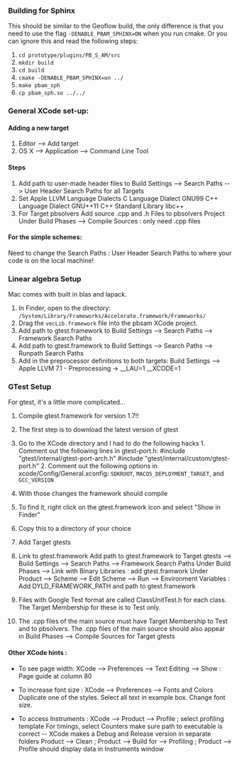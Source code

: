 
### Building for Sphinx

This should be similar to the Geoflow build, the only difference is that you need to 
use the flag `-DENABLE_PBAM_SPHINX=ON` when you run cmake. Or you can ignore this and
read the following steps:

1. `cd prototype/plugins/PB_S_AM/src`
2. `mkdir build`
3. `cd build`
4. `cmake -DENABLE_PBAM_SPHINX=on ../`
5. `make pbam_sph`
6. `cp pbam_sph.so ../../`


### General XCode set-up: ###

#### Adding a new target ####
1. Editor --> Add target
2. OS X --> Application --> Command Line Tool 

#### Steps ####
1. Add path to user-made header files to Build Settings --> Search Paths --> User Header Search Paths for all Targets
2. Set Apple LLVM Language Dialects
    C Language Dialect    GNU99
    C++ Language Dialect    GNU++11
    C++ Standard Library    libc++
3. For Target pbsolvers
    Add source .cpp and .h Files to pbsolvers Project
    Under Build Phases --> Compile Sources : only need .cpp files
    
#### For the simple schemes: ####

Need to change the Search Paths : User Header Search Paths
to where your code is on the local machine!

### Linear algebra Setup ###
Mac comes with built in blas and lapack.  

1. In Finder, open to the directory: `/System/Library/Frameworks/Accelerate.framework/Frameworks/`
2. Drag the `vecLib.framework` file into the pbsam XCode project.
3. Add path to gtest.framework to Build Settings --> Search Paths --> Framework Search Paths
4. Add path to gtest.framework to Build Settings --> Search Paths --> Runpath Search Paths
5. Add in the preprocessor definitions to both targets: Build Settings --> Apple LLVM 7.1 - Preprocessing -> __LAU=1 __XCODE=1

### GTest Setup ###

For gtest, it's a little more complicated...


1. Compile gtest.framework for version 1.7!!
  1. The first step is to download the latest version of gtest
  2. Go to the XCode directory and I had to do the following hacks
    1. Comment out the following lines in gtest-port.h:
         #include "gtest/internal/gtest-port-arch.h"
         #include "gtest/internal/custom/gtest-port.h"
    2. Comment out the following options in xcode/Config/General.xconfig:
        `SDKROOT`, `MACOS_DEPLOYMENT_TARGET`, and `GCC_VERSION`
  3. With those changes the framework should compile
  4. To find it, right click on the gtest.framework icon and select "Show in Finder"
  5. Copy this to a directory of your choice

2. Add Target gtests

3. Link to gtest.framework
    Add path to gtest.framework to Target gtests --> Build Settings --> Search Paths --> Framework Search Paths
    Under Build Phases --> Link with Binary Libraries : add gtest.framwork 
    Under Product --> Scheme --> Edit Scheme --> Run --> Environment Variables : Add DYLD_FRAMEWORK_PATH and path to gtest.framework

4. Files with Google Test format are called ClassUnitTest.h for each class.
    The Target Membership for these is to Test only.

5. The .cpp files of the main source must have Target Membership to Test and to pbsolvers.
    The .cpp files of the main source should also appear in Build Phases --> Compile Sources for Target gtests



#### Other XCode hints : ####
- To see page width:
    XCode --> Preferences --> Text Editing --> Show : Page guide at column 80

- To increase font size :
    XCode --> Preferences --> Fonts and Colors 
    Duplicate one of the styles. Select all text in example box. Change font size. 

- To access Instruments :
    XCode --> Product --> Profile ; select profiling template
        For timings, select Counters
    make sure path to executable is correct -- XCode makes a Debug and Release version in separate folders
    Product --> Clean ; Product --> Build for --> Profiling ; Product --> Profile
        should display data in Instruments window 
